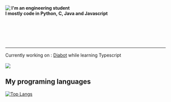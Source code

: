 <img align="left" src="https://github-readme-stats.vercel.app/api?username=Kethash&show_icons=true&theme=cobalt" />
<b> I'm an engineering student </br>
I mostly code in Python, C, Java and Javascript</b>
</br></br></br></br></br></br>

___

Currently working on : [Diabot](https://github.com/Kethash/DiaBot.git) while learning Typescript
</br></br>
<a href="https://github.com/Kethash/DiaBot">
	<img src="https://github-readme-stats.vercel.app/api/pin/?username=Kethash&repo=DiaBot" />
</a>

## My programing languages

[![Top Langs](https://github-readme-stats.vercel.app/api/top-langs/?username=Kethash&layout=compact)](https://github.com/Kethash/github-readme-stats)
